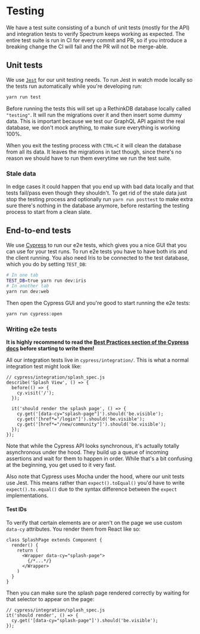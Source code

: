 # Testing

We have a test suite consisting of a bunch of unit tests (mostly for the API) and integration tests to verify Spectrum keeps working as expected. The entire test suite is run in CI for every commit and PR, so if you introduce a breaking change the CI will fail and the PR will not be merge-able.

## Unit tests

We use [`Jest`](https://github.com/facebook/jest) for our unit testing needs. To run Jest in watch mode locally so the tests run automatically while you're developing run:

```sh
yarn run test
```

Before running the tests this will set up a RethinkDB database locally called `"testing"`. It will run the migrations over it and then insert some dummy data. This is important because we test our GraphQL API against the real database, we don't mock anything, to make sure everything is working 100%.

When you exit the testing process with `CTRL+C` it will clean the database from all its data. It leaves the migrations in tact though, since there's no reason we should have to run them everytime we run the test suite.

### Stale data

In edge cases it could happen that you end up with bad data locally and that tests fail/pass even though they shouldn't. To get rid of the stale data just stop the testing process and optionally run `yarn run posttest` to make extra sure there's nothing in the database anymore, before restarting the testing process to start from a clean slate.

## End-to-end tests

We use [Cypress](https://cypress.io) to run our e2e tests, which gives you a nice GUI that you can use for your test runs. To run e2e tests you have to have both iris and the client running. You also need Iris to be connected to the test database, which you do by setting `TEST_DB`:

```sh
# In one tab
TEST_DB=true yarn run dev:iris
# In another tab
yarn run dev:web
```

Then open the Cypress GUI and you're good to start running the e2e tests:

```sh
yarn run cypress:open
```

### Writing e2e tests

**It is highly recommend to read the [Best Practices section of the Cypress docs](https://docs.cypress.io/guides/references/best-practices.html) before starting to write them!**

All our integration tests live in `cypress/integration/`. This is what a normal integration test might look like:

```JS
// cypress/integration/splash_spec.js
describe('Splash View', () => {
  before(() => {
    cy.visit('/');
  });

  it('should render the splash page', () => {
    cy.get('[data-cy="splash-page"]').should('be.visible');
    cy.get('[href*="/login"]').should('be.visible');
    cy.get('[href*="/new/community"]').should('be.visible');
  });
});
```

Note that while the Cypress API looks synchronous, it's actually totally asynchronous under the hood. They build up a queue of incoming assertions and wait for them to happen in order. While that's a bit confusing at the beginning, you get used to it very fast.

Also note that Cypress uses Mocha under the hood, where our unit tests use Jest. This means rather than `expect().toEqual()` you'd have to write `expect().to.equal()` due to the syntax difference between the `expect` implementations.

#### Test IDs

To verify that certain elements are or aren't on the page we use custom `data-cy` attributes. You render them from React like so:

```JS
class SplashPage extends Component {
  render() {
    return (
      <Wrapper data-cy="splash-page">
        {/*...*/}
      </Wrapper>
    )
  }
}
```

Then you can make sure the splash page rendered correctly by waiting for that selector to appear on the page:

```JS
// cypress/integration/splash_spec.js
it('should render', () => {
  cy.get('[data-cy="splash-page"]').should('be.visible');
});
```

